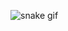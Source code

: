 
![snake gif](https://github.com/bulutluoz/bulutluoz/blob/output/github-contribution-grid-snake.gif)
